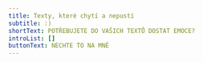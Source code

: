 ```yaml
---
title: Texty, které chytí a nepustí
subtitle: :)
shortText: POTŘEBUJETE DO VAŠICH TEXTŮ DOSTAT EMOCE?
introList: []
buttonText: NECHTE TO NA MNĚ
---
```

